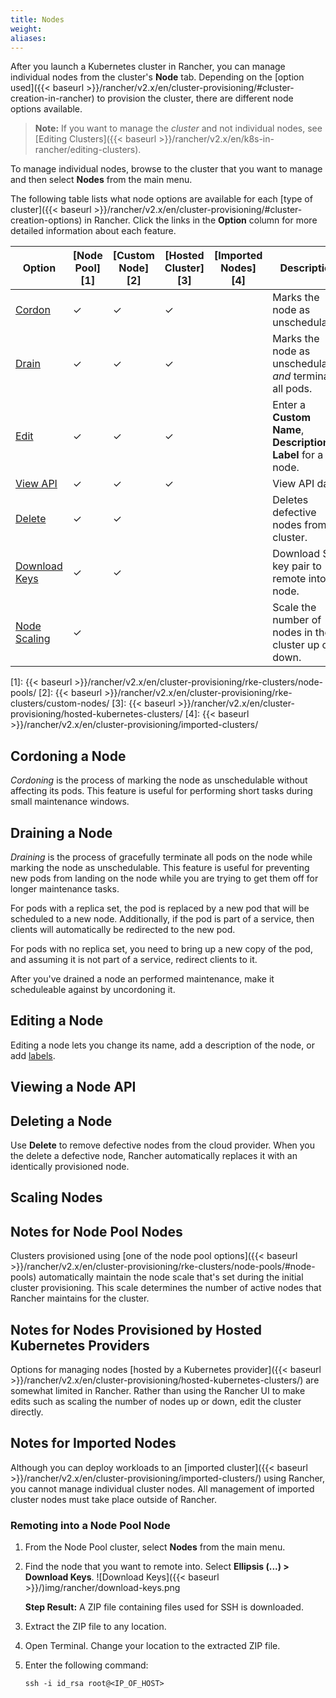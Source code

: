 ```yaml
---
title: Nodes
weight:
aliases:
---
```


After you launch a Kubernetes cluster in Rancher, you can manage individual nodes from the cluster's **Node** tab. Depending on the [option used]({{< baseurl >}}/rancher/v2.x/en/cluster-provisioning/#cluster-creation-in-rancher) to provision the cluster, there are different node options available.

>**Note:** If you want to manage the _cluster_ and not individual nodes, see [Editing Clusters]({{< baseurl >}}/rancher/v2.x/en/k8s-in-rancher/editing-clusters).

To manage individual nodes, browse to the cluster that you want to manage and then select **Nodes** from the main menu. 

The following table lists what node options are available for each [type of cluster]({{< baseurl >}}/rancher/v2.x/en/cluster-provisioning/#cluster-creation-options) in Rancher. Click the links in the **Option** column for more detailed information about each feature.

| Option                                           | [Node Pool][1]                                   | [Custom Node][2] | [Hosted Cluster][3] | [Imported Nodes][4] | Description                                                        |
| ------------------------------------------------ | ------------------------------------------------ | ---------------- | ------------------- | ------------------- | ------------------------------------------------------------------ |
| [Cordon](#cordoning-a-node)                      | ✓                                                | ✓                | ✓                   |                     | Marks the node as unschedulable.                                   |
| [Drain](#draining-a-node)                        | ✓                                                | ✓                | ✓                   |                     | Marks the node as unschedulable _and_ terminates all pods.         |
| [Edit](#editing-a-node)                          | ✓                                                | ✓                | ✓                   |                     | Enter a **Custom Name**, **Description**, or **Label** for a node. |
| [View API](#viewing-a-node-api)                  | ✓                                                | ✓                | ✓                   |                     | View API data.                                                     |
| [Delete](#deleting-a-node)                       | ✓                                                | ✓                |                     |                     | Deletes defective nodes from the cluster.                          |
| [Download Keys](#remoting-into-a-node-pool-node) | ✓                                                | ✓                |                     |                     | Download SSH key pair to remote into the node.                     |
| [Node Scaling](#scaling-nodes)                   | ✓                                                |                  |                     |                     | Scale the number of nodes in the cluster up or down.               |

[1]: {{< baseurl >}}/rancher/v2.x/en/cluster-provisioning/rke-clusters/node-pools/
[2]: {{< baseurl >}}/rancher/v2.x/en/cluster-provisioning/rke-clusters/custom-nodes/
[3]: {{< baseurl >}}/rancher/v2.x/en/cluster-provisioning/hosted-kubernetes-clusters/
[4]: {{< baseurl >}}/rancher/v2.x/en/cluster-provisioning/imported-clusters/

## Cordoning a Node

_Cordoning_ is the process of marking the node as unschedulable without affecting its pods. This feature is useful for performing short tasks during small maintenance windows. 


## Draining a Node

_Draining_ is the process of gracefully terminate all pods on the node while marking the node as unschedulable.
This feature is useful for preventing new pods from landing on the node while you are trying to get them off for longer maintenance tasks.

For pods with a replica set, the pod is replaced by a new pod that will be scheduled to a new node. Additionally, if the pod is part of a service, then clients will automatically be redirected to the new pod.

For pods with no replica set, you need to bring up a new copy of the pod, and assuming it is not part of a service, redirect clients to it.

After you've drained a node an performed maintenance, make it scheduleable against by uncordoning it.

## Editing a Node

Editing a node lets you change its name, add a description of the node, or add [labels](https://kubernetes.io/docs/concepts/overview/working-with-objects/labels/).

## Viewing a Node API

## Deleting a Node

Use **Delete** to remove defective nodes from the cloud provider. When you the delete a defective node, Rancher automatically replaces it with an identically provisioned node.

## Scaling Nodes

## Notes for Node Pool Nodes
 
Clusters provisioned using [one of the node pool options]({{< baseurl >}}/rancher/v2.x/en/cluster-provisioning/rke-clusters/node-pools/#node-pools) automatically maintain the node scale that's set during the initial cluster provisioning. This scale determines the number of active nodes that Rancher maintains for the cluster. 

 
## Notes for Nodes Provisioned by Hosted Kubernetes Providers

Options for managing nodes [hosted by a Kubernetes provider]({{< baseurl >}}/rancher/v2.x/en/cluster-provisioning/hosted-kubernetes-clusters/) are somewhat limited in Rancher. Rather than using the Rancher UI to make edits such as scaling the number of nodes up or down, edit the cluster directly.


## Notes for Imported Nodes

Although you can deploy workloads to an [imported cluster]({{< baseurl >}}/rancher/v2.x/en/cluster-provisioning/imported-clusters/) using Rancher, you cannot manage individual cluster nodes. All management of imported cluster nodes must take place outside of Rancher.

### Remoting into a Node Pool Node

1. From the Node Pool cluster, select **Nodes** from the main menu.
1. Find the node that you want to remote into. Select **Ellipsis (...) > Download Keys**.
    ![Download Keys]({{< baseurl >}}/)img/rancher/download-keys.png

    **Step Result:** A ZIP file containing files used for SSH is downloaded.

1. Extract the ZIP file to any location.
1. Open Terminal. Change your location to the extracted ZIP file.
1. Enter the following command:

    ```
    ssh -i id_rsa root@<IP_OF_HOST>
    ```

